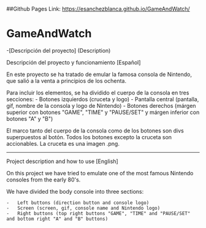 ##Github Pages Link:
https://esanchezblanca.github.io/GameAndWatch/

# GameAndWatch

-[Descripción del proyecto] (Description)


Descripción del proyecto y funcionamiento [Español]

En este proyecto se ha tratado de emular la famosa consola de Nintendo, que salió a la venta a principios de los ochenta.

Para incluir los elementos, se ha dividido el cuerpo de la consola en tres secciones: 
    - Botones izquierdos (cruceta y logo)
    - Pantalla central (pantalla, gif, nombre de la consola y logo de Nintendo)
    - Botones derechos (márgen superior con botones "GAME", "TIME" y "PAUSE/SET" y márgen inferior con  botones "A" y "B")

El marco tanto del cuerpo de la consola como de los botones son divs superpuestos al botón. 
Todos los botones excepto la cruceta son accionables. La cruceta es una imagen .png.



-----------------------------------------------------------------------------------------


Project description and how to use [English]

On this project we have tried to emulate one of the most famous Nintendo consoles from the early 80's.

We have divided the body console into three sections:

    -   Left buttons (direction button and console logo)
    -   Screen (screen, gif, console name and Nintendo logo)
    -   Right buttons (top right buttons "GAME", "TIME" and "PAUSE/SET" and bottom right "A" and "B" buttons)
